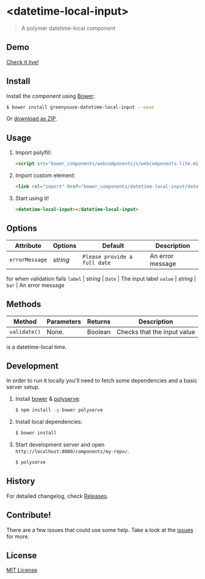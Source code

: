 # &lt;datetime-local-input&gt;

> A polymer datetime-local component

## Demo

[Check it live!](http://greenyouse.github.io/datetime-local-input)

## Install

Install the component using [Bower](http://bower.io/):

```sh
$ bower install greenyouse-datetime-local-input --save
```

Or [download as ZIP](https://github.com/greenyouse/datetime-local-input/archive/master.zip).

## Usage

1. Import polyfill:

    ```html
    <script src="bower_components/webcomponentsjs/webcomponents-lite.min.js"></script>
    ```

2. Import custom element:

    ```html
    <link rel="import" href="bower_components/datetime-local-input/datetime-local-input.html">
    ```

3. Start using it!

    ```html
    <datetime-local-input></datetime-local-input>
    ```

## Options

Attribute     | Options     | Default      | Description
---           | ---         | ---          | ---
`errorMessage`         | *string*    | `Please provide a full date` | An error message
for when validation fails
`label`         | *string*    | `Date`        | The input label
`value`         | *string*    | `bar`        | An error message

## Methods

Method        | Parameters   | Returns     | Description
---           | ---          | ---         | ---
`validate()`   | None.        | Boolean    | Checks that the input value
is a datetime-local time.

## Development

In order to run it locally you'll need to fetch some dependencies and a basic server setup.

1. Install [bower](http://bower.io/) & [polyserve](https://npmjs.com/polyserve):

    ```sh
    $ npm install -g bower polyserve
    ```

2. Install local dependencies:

    ```sh
    $ bower install
    ```

3. Start development server and open `http://localhost:8080/components/my-repo/`.

    ```sh
    $ polyserve
    ```

## History

For detailed changelog, check [Releases](https://github.com/greenyouse/datetime-local-input/releases).

## Contribute!

There are a few issues that could use some help. Take a look at the
[issues](https://github.com/greenyouse/datetime-local-input/issues) for more.

## License

[MIT License](http://opensource.org/licenses/MIT)
